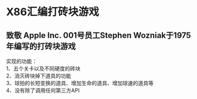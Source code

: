 <h1>X86汇编打砖块游戏</h1>
<h2>致敬 Apple Inc. 001号员工Stephen Wozniak于1975年编写的打砖块游戏</h2>

<p>实现的功能：</br>
1、五个关卡以及不同硬度的砖块</br>
2、消灭砖块掉下道具的功能</br>
3、球拍的长短变换的道具、增加生命的道具、增加球速的道具等</br>
4、没有除了调用任何第三方API</p>
